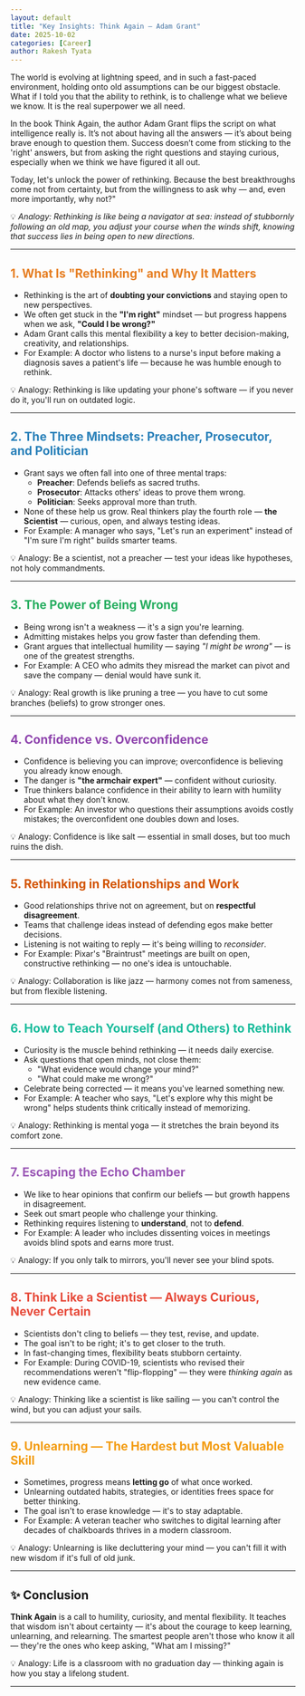```yaml
---
layout: default
title: "Key Insights: Think Again — Adam Grant"
date: 2025-10-02
categories: [Career]
author: Rakesh Tyata
---
```


The world is evolving at lightning speed, and in such a fast-paced environment, holding onto old assumptions can be our biggest obstacle. What if I told you that the ability to rethink, is to challenge what we believe we know. It is the real superpower we all need.

In the book Think Again, the author Adam Grant flips the script on what intelligence really is. It’s not about having all the answers — it’s about being brave enough to question them. Success doesn’t come from sticking to the 'right' answers, but from asking the right questions and staying curious, especially when we think we have figured it all out.

Today, let's unlock the power of rethinking. Because the best breakthroughs come not from certainty, but from the willingness to ask why — and, even more importantly, why not?"

💡 _Analogy: Rethinking is like being a navigator at sea: instead of stubbornly following an old map, you adjust your course when the winds shift, knowing that success lies in being open to new directions._

---

## <span style="color:#E67E22">1. What Is "Rethinking" and Why It Matters</span>

- Rethinking is the art of **doubting your convictions** and staying open to new perspectives.
- We often get stuck in the **"I'm right"** mindset — but progress happens when we ask, **"Could I be wrong?"**
- Adam Grant calls this mental flexibility a key to better decision-making, creativity, and relationships.
- For Example: A doctor who listens to a nurse's input before making a diagnosis saves a patient's life — because he was humble enough to rethink.

💡 Analogy: Rethinking is like updating your phone's software — if you never do it, you'll run on outdated logic.

---

## <span style="color:#2980B9">2. The Three Mindsets: Preacher, Prosecutor, and Politician</span>

- Grant says we often fall into one of three mental traps:
  - **Preacher**: Defends beliefs as sacred truths.
  - **Prosecutor**: Attacks others' ideas to prove them wrong.
  - **Politician**: Seeks approval more than truth.
- None of these help us grow. Real thinkers play the fourth role — **the Scientist** — curious, open, and always testing ideas.
- For Example: A manager who says, "Let's run an experiment" instead of "I'm sure I'm right" builds smarter teams.

💡 Analogy: Be a scientist, not a preacher — test your ideas like hypotheses, not holy commandments.

---

## <span style="color:#27AE60">3. The Power of Being Wrong</span>

- Being wrong isn't a weakness — it's a sign you're learning.
- Admitting mistakes helps you grow faster than defending them.
- Grant argues that intellectual humility — saying _"I might be wrong"_ — is one of the greatest strengths.
- For Example: A CEO who admits they misread the market can pivot and save the company — denial would have sunk it.

💡 Analogy: Real growth is like pruning a tree — you have to cut some branches (beliefs) to grow stronger ones.

---

## <span style="color:#8E44AD">4. Confidence vs. Overconfidence</span>

- Confidence is believing you can improve; overconfidence is believing you already know enough.
- The danger is **"the armchair expert"** — confident without curiosity.
- True thinkers balance confidence in their ability to learn with humility about what they don't know.
- For Example: An investor who questions their assumptions avoids costly mistakes; the overconfident one doubles down and loses.

💡 Analogy: Confidence is like salt — essential in small doses, but too much ruins the dish.

---

## <span style="color:#D35400">5. Rethinking in Relationships and Work</span>

- Good relationships thrive not on agreement, but on **respectful disagreement**.
- Teams that challenge ideas instead of defending egos make better decisions.
- Listening is not waiting to reply — it's being willing to _reconsider_.
- For Example: Pixar's "Braintrust" meetings are built on open, constructive rethinking — no one's idea is untouchable.

💡 Analogy: Collaboration is like jazz — harmony comes not from sameness, but from flexible listening.

---

## <span style="color:#1ABC9C">6. How to Teach Yourself (and Others) to Rethink</span>

- Curiosity is the muscle behind rethinking — it needs daily exercise.
- Ask questions that open minds, not close them:
  - "What evidence would change your mind?"
  - "What could make me wrong?"
- Celebrate being corrected — it means you've learned something new.
- For Example: A teacher who says, "Let's explore why this might be wrong" helps students think critically instead of memorizing.

💡 Analogy: Rethinking is mental yoga — it stretches the brain beyond its comfort zone.

---

## <span style="color:#9B59B6">7. Escaping the Echo Chamber</span>

- We like to hear opinions that confirm our beliefs — but growth happens in disagreement.
- Seek out smart people who challenge your thinking.
- Rethinking requires listening to **understand**, not to **defend**.
- For Example: A leader who includes dissenting voices in meetings avoids blind spots and earns more trust.

💡 Analogy: If you only talk to mirrors, you'll never see your blind spots.

---

## <span style="color:#E74C3C">8. Think Like a Scientist — Always Curious, Never Certain</span>

- Scientists don't cling to beliefs — they test, revise, and update.
- The goal isn't to be right; it's to get closer to the truth.
- In fast-changing times, flexibility beats stubborn certainty.
- For Example: During COVID-19, scientists who revised their recommendations weren't "flip-flopping" — they were _thinking again_ as new evidence came.

💡 Analogy: Thinking like a scientist is like sailing — you can't control the wind, but you can adjust your sails.

---

## <span style="color:#F39C12">9. Unlearning — The Hardest but Most Valuable Skill</span>

- Sometimes, progress means **letting go** of what once worked.
- Unlearning outdated habits, strategies, or identities frees space for better thinking.
- The goal isn't to erase knowledge — it's to stay adaptable.
- For Example: A veteran teacher who switches to digital learning after decades of chalkboards thrives in a modern classroom.

💡 Analogy: Unlearning is like decluttering your mind — you can't fill it with new wisdom if it's full of old junk.

---

## ✨ **Conclusion**

**Think Again** is a call to humility, curiosity, and mental flexibility. It teaches that wisdom isn't about certainty — it's about the courage to keep learning, unlearning, and relearning. The smartest people aren't those who know it all — they're the ones who keep asking, "What am I missing?"

💡 Analogy: Life is a classroom with no graduation day — thinking again is how you stay a lifelong student.

---
